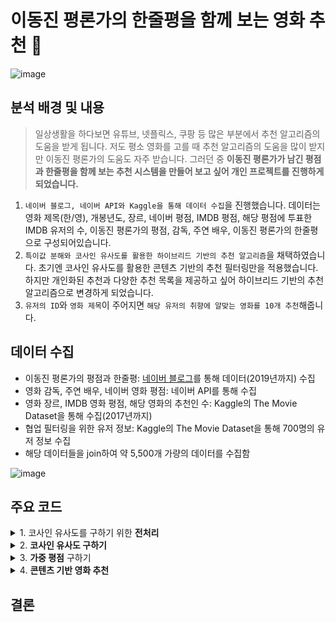 # 이동진 평론가의 한줄평을 함께 보는 영화 추천 :movie_camera:
![image](https://user-images.githubusercontent.com/72376781/161991957-d3f27501-ae37-48dc-b98c-67f9fda8783d.png)

## 분석 배경 및 내용
> 일상생활을 하다보면 유튜브, 넷플릭스, 쿠팡 등 많은 부분에서 추천 알고리즘의 도움을 받게 됩니다. 저도 평소 영화를 고를 때 추천 알고리즘의 도움을 많이 받지만 이동진 평론가의 도움도 자주 받습니다. 그러던 중 <b>이동진 평론가가 남긴 평점과 한줄평을 함께 보는 추천 시스템을 만들어 보고 싶어 개인 프로젝트를 진행하게 되었습니다.</b>

1. ``네이버 블로그, 네이버 API와 Kaggle을 통해 데이터 수집``을 진행했습니다. 데이터는 영화 제목(한/영), 개봉년도, 장르, 네이버 평점, IMDB 평점, 해당 평점에 투표한 IMDB 유저의 수, 이동진 평론가의 평점, 감독, 주연 배우, 이동진 평론가의 한줄평으로 구성되어있습니다.
2. ``특이값 분해와 코사인 유사도를 활용한 하이브리드 기반의 추천 알고리즘``을 채택하였습니다. 초기엔 코사인 유사도를 활용한 콘텐츠 기반의 추천 필터링만을 적용했습니다. 하지만 개인화된 추천과 다양한 추천 목록을 제공하고 싶어 하이브리드 기반의 추천 알고리즘으로 변경하게 되었습니다.
3. ``유저의 ID``와 ``영화 제목``이 주어지면 ``해당 유저의 취향에 알맞는 영화를 10개 추천``해줍니다.

## 데이터 수집

- 이동진 평론가의 평점과 한줄평: [네이버 블로그](https://soulmatt.tistory.com/entry/%EC%9D%B4%EB%8F%99%EC%A7%84-%ED%8F%89%EB%A1%A0%EA%B0%80-%ED%95%9C%EC%A4%84%ED%8F%89-%EB%AA%A8%EC%9D%8C-%EC%B4%9D-1115%ED%8E%B8)를 통해 데이터(2019년까지) 수집
- 영화 감독, 주연 배우, 네이버 영화 평점: 네이버 API를 통해 수집
- 영화 장르, IMDB 영화 평점, 해당 영화의 추천인 수: Kaggle의 The Movie Dataset을 통해 수집(2017년까지)
- 협업 필터링을 위한 유저 정보: Kaggle의 The Movie Dataset을 통해 700명의 유저 정보 수집
- 해당 데이터들을 join하여 약 5,500개 가량의 데이터를 수집함

![image](https://user-images.githubusercontent.com/72376781/162008581-08ee22e9-d180-4996-a5e3-f8614b15c5d5.png)

## 주요 코드

<details>
  <summary> 1. 코사인 유사도를 구하기 위한 <b>전처리</b> </summary>
  
```python
def preprocess(df):
    # 장르, 감독, 배우의 결측치는 공백으로 처리
    df['genres'].fillna('', inplace = True)
    df['director'].fillna('', inplace = True)
    df['actor'].fillna('', inplace = True)
    
    # 감독은 2배의 가중치를 줌.
    df['director'] = df['director'].apply(lambda x: [x, x])
    df['director'] = df['director'].apply(lambda x : (' ').join(x))
    
    # 주연 배우도 2배의 가중치.
    df['actor'] = df['actor'].apply(lambda x: [x, x])
    df['actor'] = df['actor'].apply(lambda x : (' ').join(x))

    # 장르, 감독, 배우에 기반한 코사인 유사도를 구하기 위해 content 컬럼 생성
    df['content'] = df['genres'] + ' ' + df['director'] + ' ' + df['actor']
    
    return df
```
</details>

<details>
  <summary> 2. <b> 코사인 유사도 구하기 </b> </summary>

```python
# CountVectorizer를 통해 단어의 빈도 수 구하기
count_vect = CountVectorizer(min_df=0, ngram_range=(1,2))
content_mat = count_vect.fit_transform(md['content'])

# 코사인 유사도 구한 후 정렬
cosine_sim = cosine_similarity(content_mat, content_mat)
content_sim_sorted_ind = cosine_sim.argsort()[:, ::-1]
```

</details>

<details>
  <summary> 3. <b>가중 평점</b> 구하기 </summary>

평점은 오류가 발생할 여지가 있습니다. 1명만 투표한 10점짜리 영화와 5,000명이 투표한 8점짜리 영화 중 어떤 영화를 신뢰할 수 있을까요? 5,000명이 투표한 8점짜리 영화가 더욱 신뢰성이 있을 것입니다. 이후 유저에게 추천할 때, 평점순 정렬을 통해 추천하게 됩니다. 평점은 매우 높지만 <b>투표 참여 수가 매우 낮은 영화들이 추천에 등장하는 것을 방지하기 위해 투표 수를 고려한 가중 평점을 구합니다.</b>
  
![image](https://user-images.githubusercontent.com/72376781/162013845-60263327-3f0e-4eab-b99b-4c92e6d02f74.png)

하지만 현재 데이터에는 IMDB 평점과 투표 참여 수가 누락된 데이터들이 존재합니다. 결측치가 없는 네이버 평점을 사용할까 했지만 편차가 컸고 유명하지 않음에도 평점이 매우 높은 영화들이 존재했었습니다.

<figure class="half">
    <img src= "https://user-images.githubusercontent.com/72376781/162015266-5f1214a2-faf2-4f0b-802c-af37198efff1.png" width = "350">
    <img src= "https://user-images.githubusercontent.com/72376781/162021603-b659e87e-9816-466c-bdb0-11c91679852f.png" width = "350">
</figure>

세 평점의 분포가 조금씩 차이나는 것을 확인할 수 있습니다.
  
- 네이버: 오른쪽으로 치우쳐진 분포를 볼 수 있습니다. 실제로 네이버의 평점은 다른 서비스들보다 높은 점수대를 이루고 있습니다. 또한 네이버 API를 통해 데이터를 수집하는 과정에서 옛날 영화들 같은 경우엔 평점이 제대로 표기되지 않는 것도 많았습니다.
- IMDB: 네이버와 비교하면 상대적으로 정규분포 모형을 띄고 있습니다. 하지만 평균적인 점수대에 많은 데이터가 몰려 있는 것을 확인할 수 있습니다.
- 이동진 평론가의 평점: 이동진 평론가는 5점 스케일로 점수를 부여했습니다. 이를 다른 평점과 마찬가지로 10점 스케일로 보기 위해 2배곱을 해주었습니다. 어느정도 정규분포를 이루고 있지만 결측치가 많아서 기준 평점으로 사용하긴 힘들 것 같습니다. 

결과적으로 IMDB 평점이 누락된 경우 다른 방식을 적용하기로 하였습니다. 네이버 평점 - IMDB 평점 = 1.3입니다. 또한 위의 가중 평점 공식을 적용하여 기존 IMDB 평점과 가중 평점의 차이 평균를 확인해보니 0.077이었습니다. 다시 말해 가중 평점을 적용하면 평균적으로 기존 평점에서 -0.077이 떨어진 평점을 가진다는 것입니다. 이를 고려하여 네이버 평점에서 1.4를 빼주는 처리를 해줄 수 있습니다. 하지만 최대값에서 많은 차이가 났기 때문에 보수적으로 -1.45를 빼주었습니다.
  
``` python
# 가중 평점을 구하는 함수
def weighted_vote_average(record):

    # IMDB 평점이 누락된 경우
    if np.isnan(record['imdb rating']):
        return round(record['naver rating'] - 1.45, 2)
    
    # IMDB 평점이 누락되지 않은 경우
    else: 
        percentile = 0.6
        m = md['vote_count'].quantile(percentile)
        C = md['imdb rating'].mean()
        v = record['vote_count']
        R = record['imdb rating']
    
        return round(((v/(v+m)) * R ) + ( (m/(m+v)) * C ), 2)
  
# 위의 함수를 적용하여 가중 평점 구하기
md['weighted_rating'] = md.apply(weighted_vote_average, axis=1)
```

</details>

<details>
  <summary> 4. <b>콘텐츠 기반 영화 추천</b> </summary>

```python
# 코사인 유사도가 높은 영화 10선 추천
def recom_movie(df, sorted_ind, title_name, top_n=10):
    #  해당 영화 제목의 index 추출
    title_movie = df[df['title'] == title_name]
    title_index = title_movie.index.values
    
    # top_n의 2배에 해당하는 유사성이 높은 index 추출 
    similar_indexes = sorted_ind[title_index, :(top_n*2)]
    similar_indexes = similar_indexes.reshape(-1)
    
    # 기준 영화 index는 제외
    similar_indexes = similar_indexes[similar_indexes != title_index]
    
    # top_n의 2배에 해당하는 후보군에서  rating이 높은 순으로 top_n 만큼 추출 
    return df.iloc[similar_indexes].sort_values('weighted_rating', ascending=False)[:top_n][['title', 'publication date', 'imdb rating', 'vote_count', 'weighted_rating','critic_rating', 'review']]

# 기생충과 유사한 영화 10개
similar_movies = recom_movie(md, content_sim_sorted_ind, '기생충',10)
similar_movies
```
![image](https://user-images.githubusercontent.com/72376781/162022980-7336f421-d0f9-43b7-9259-f6958d762ac0.png)

</details>

## 결론
